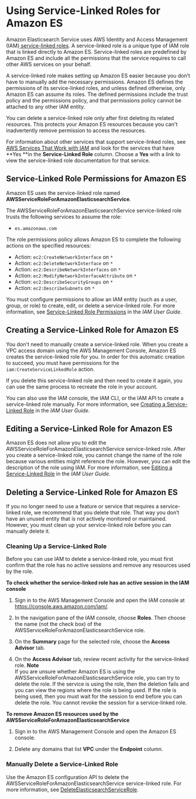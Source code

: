 # Using Service\-Linked Roles for Amazon ES<a name="slr-es"></a>

Amazon Elasticsearch Service uses AWS Identity and Access Management \(IAM\)[ service\-linked roles](http://docs.aws.amazon.com/IAM/latest/UserGuide/id_roles_terms-and-concepts.html#iam-term-service-linked-role)\. A service\-linked role is a unique type of IAM role that is linked directly to Amazon ES\. Service\-linked roles are predefined by Amazon ES and include all the permissions that the service requires to call other AWS services on your behalf\. 

A service\-linked role makes setting up Amazon ES easier because you don’t have to manually add the necessary permissions\. Amazon ES defines the permissions of its service\-linked roles, and unless defined otherwise, only Amazon ES can assume its roles\. The defined permissions include the trust policy and the permissions policy, and that permissions policy cannot be attached to any other IAM entity\.

You can delete a service\-linked role only after first deleting its related resources\. This protects your Amazon ES resources because you can't inadvertently remove permission to access the resources\.

For information about other services that support service\-linked roles, see [AWS Services That Work with IAM](http://docs.aws.amazon.com/IAM/latest/UserGuide/reference_aws-services-that-work-with-iam.html) and look for the services that have **Yes **in the **Service\-Linked Role** column\. Choose a **Yes** with a link to view the service\-linked role documentation for that service\.

## Service\-Linked Role Permissions for Amazon ES<a name="slr-permissions"></a>

Amazon ES uses the service\-linked role named **AWSServiceRoleForAmazonElasticsearchService**\.

The AWSServiceRoleForAmazonElasticsearchService service\-linked role trusts the following services to assume the role:
+ `es.amazonaws.com`

The role permissions policy allows Amazon ES to complete the following actions on the specified resources:
+ Action: `ec2:CreateNetworkInterface` on `*`
+ Action: `ec2:DeleteNetworkInterface` on `*`
+ Action: `ec2:DescribeNetworkInterfaces` on `*`
+ Action: `ec2:ModifyNetworkInterfaceAttribute` on `*`
+ Action: `ec2:DescribeSecurityGroups` on `*`
+ Action: `ec2:DescribeSubnets` on `*`

You must configure permissions to allow an IAM entity \(such as a user, group, or role\) to create, edit, or delete a service\-linked role\. For more information, see [Service\-Linked Role Permissions](http://docs.aws.amazon.com/IAM/latest/UserGuide/using-service-linked-roles.html#service-linked-role-permissions) in the *IAM User Guide*\.

## Creating a Service\-Linked Role for Amazon ES<a name="create-slr"></a>

You don't need to manually create a service\-linked role\. When you create a VPC access domain using the AWS Management Console, Amazon ES creates the service\-linked role for you\. In order for this automatic creation to succeed, you must have permissions for the `iam:CreateServiceLinkedRole` action\.

If you delete this service\-linked role and then need to create it again, you can use the same process to recreate the role in your account\.

You can also use the IAM console, the IAM CLI, or the IAM API to create a service\-linked role manually\. For more information, see [Creating a Service\-Linked Role](http://docs.aws.amazon.com/IAM/latest/UserGuide/using-service-linked-roles.html#create-service-linked-role) in the *IAM User Guide*\.

## Editing a Service\-Linked Role for Amazon ES<a name="edit-slr"></a>

Amazon ES does not allow you to edit the AWSServiceRoleForAmazonElasticsearchService service\-linked role\. After you create a service\-linked role, you cannot change the name of the role because various entities might reference the role\. However, you can edit the description of the role using IAM\. For more information, see [Editing a Service\-Linked Role](http://docs.aws.amazon.com/IAM/latest/UserGuide/using-service-linked-roles.html#edit-service-linked-role) in the *IAM User Guide*\.

## Deleting a Service\-Linked Role for Amazon ES<a name="delete-slr"></a>

If you no longer need to use a feature or service that requires a service\-linked role, we recommend that you delete that role\. That way you don’t have an unused entity that is not actively monitored or maintained\. However, you must clean up your service\-linked role before you can manually delete it\.

### Cleaning Up a Service\-Linked Role<a name="slr-review-before-delete"></a>

Before you can use IAM to delete a service\-linked role, you must first confirm that the role has no active sessions and remove any resources used by the role\.

**To check whether the service\-linked role has an active session in the IAM console**

1. Sign in to the AWS Management Console and open the IAM console at [https://console\.aws\.amazon\.com/iam/](https://console.aws.amazon.com/iam/)\.

1. In the navigation pane of the IAM console, choose **Roles**\. Then choose the name \(not the check box\) of the AWSServiceRoleForAmazonElasticsearchService role\.

1. On the **Summary** page for the selected role, choose the **Access Advisor** tab\.

1. On the **Access Advisor** tab, review recent activity for the service\-linked role\.
**Note**  
If you are unsure whether Amazon ES is using the AWSServiceRoleForAmazonElasticsearchService role, you can try to delete the role\. If the service is using the role, then the deletion fails and you can view the regions where the role is being used\. If the role is being used, then you must wait for the session to end before you can delete the role\. You cannot revoke the session for a service\-linked role\. 

**To remove Amazon ES resources used by the AWSServiceRoleForAmazonElasticsearchService**

1. Sign in to the AWS Management Console and open the Amazon ES console\.

1. Delete any domains that list **VPC** under the **Endpoint** column\.

### Manually Delete a Service\-Linked Role<a name="slr-manual-delete"></a>

Use the Amazon ES configuration API to delete the AWSServiceRoleForAmazonElasticsearchService service\-linked role\. For more information, see [DeleteElasticsearchServiceRole](es-configuration-api.md#es-configuration-api-actions-deleteelasticsearchservicerole)\.